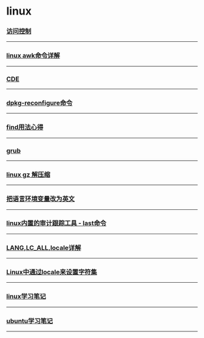 linux
=====

### [访问控制](access-control)

---

### [linux awk命令详解](awk)

---

### [CDE](cde)

---

### [dpkg-reconfigure命令](dpkg-reconfigure)

---

### [find用法心得](find)

---

### [grub](grub)

---

### [linux gz 解压缩](gzip)

---

### [把语言环境变量改为英文](lang)

---

### [linux内置的审计跟踪工具 - last命令](last)

---

### [LANG,LC_ALL,locale详解](locale-detail)

---

### [Linux中通过locale来设置字符集](locale)

---

### [linux学习笔记](note)

---

### [ubuntu学习笔记](ubuntu)

---
